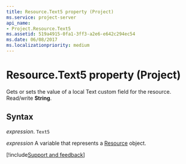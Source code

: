 ```yaml
---
title: Resource.Text5 property (Project)
ms.service: project-server
api_name:
- Project.Resource.Text5
ms.assetid: 519a4915-0fa1-3ff3-a2e6-e642c294ec54
ms.date: 06/08/2017
ms.localizationpriority: medium
---
```



# Resource.Text5 property (Project)

Gets or sets the value of a local Text custom field for the resource. Read/write **String**.


## Syntax

_expression_. `Text5`

_expression_ A variable that represents a [Resource](./Project.Resource.md) object.

[!include[Support and feedback](~/includes/feedback-boilerplate.md)]